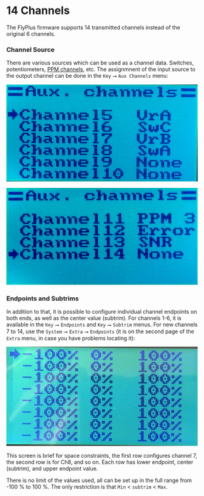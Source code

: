 # 14 Channels

The FlyPlus firmware supports 14 transmitted channels instead of the
original 6 channels.


### Channel Source ###

There are various sources which can be used as a channel data.
Switches, potentiometers, [PPM channels](PPM-Input), etc. The assignmnent of the
input source to the output channel can be done in the
`Key` ⭢ `Aux Channels` menu:

![Aux Channels 1](aux-channels-1.jpg)

![Aux Channels 2](aux-channels-2.jpg)


### Endpoints and Subtrims ###

In addition to that, it is possible to configure individual
channel endpoints on both ends, as well as the center value (subtrim).
For channels 1-6, it is available in the `Key` ⭢ `Endpoints` and
`Key` ⭢ `Subtrim` menus. For new channels 7 to 14, use the
`System` ⭢ `Extra` ⭢ `Endpoints` (it is on the second page of the
`Extra` menu, in case you have problems locating it):

![Endpoints](extra-endpoints.jpg)

This screen is brief for space constraints, the first row configures
channel 7, the second row is for Ch8, and so on. Each row has lower endpoint,
center (subtrim), and upper endpoint value.

There is no limit of the values used, all can be set up in the full range from
-100 % to 100 %. The only restriction is that `Min` < `subtrim` < `Max`.


